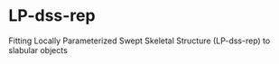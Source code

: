 # LP-dss-rep
Fitting Locally Parameterized Swept Skeletal Structure (LP-dss-rep) to slabular objects

